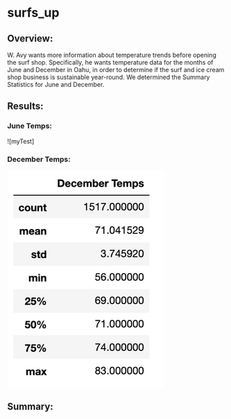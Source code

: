# surfs_up


## Overview:
W. Avy wants more information about temperature trends before opening the surf shop. Specifically, he wants temperature data for the months of June and December in Oahu, in order to determine if the surf and ice cream shop business is sustainable year-round. We determined the Summary Statistics for June and December.

## Results:

### June Temps:
![myTest]

### December Temps:
![myTest](https://github.com/nfreeman19/surfs_up/blob/main/Resources/Screen%20Shot%202021-09-01%20at%202.41.06%20PM.png)

## Summary:



